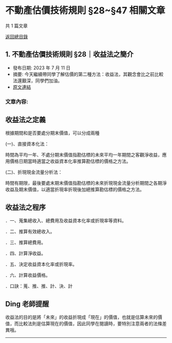 # 不動產估價技術規則 §28~§47 相關文章

共 1 篇文章

[返回總目錄](00_總目錄.md)

## 1. 不動產估價技術規則 §28｜收益法之簡介

- 發布日期: 2023 年 7 月 11 日
- 摘要: 今天繼續帶同學了解估價的第二種方法：收益法，其觀念會比之前比較法還艱深，同學們加油。
- [原文連結](https://www.jasper-realestate.com/%e4%b8%8d%e5%8b%95%e7%94%a2%e4%bc%b0%e5%83%b9%e6%8a%80%e8%a1%93%e8%a6%8f%e5%89%87-28-%e6%94%b6%e7%9b%8a%e6%b3%95-%e4%b9%8b%e7%b0%a1%e4%bb%8b/)

### 文章內容:

## 收益法之定義

根據期間和是否要處分期末價值，可以分成兩種

(一)、直接資本化法：

時間為平均一年、不處分期末價值指勘估標的未來平均一年期間之客觀淨收益，應用價格日期當時適當之收益資本化率推算勘估標的價格之方法。

(二)、折現現金流量分析法：

時間有期限，最後要處末期末價值指勘估標的未來折現現金流量分析期間之各期淨收益及期末價值，以適當折現率折現後加總推算勘估標的價格之方法。

## 收益法之程序

．一、蒐集總收入、總費用及收益資本化率或折現率等資料。

．二、推算有效總收入。

．三、推算總費用。

．四、計算淨收益。

．五、決定收益資本化率或折現率。

．六、計算收益價格。

．口訣：蒐、推、推、計、決、計

## Ding 老師提醒

收益法的目的是將「未來」的收益折現成「現在」的價值，也就是估算未來的價值，而比較法則是估算現在的價值，因此同學在閱讀時，要特別注意兩者的法條差異哦。

---

